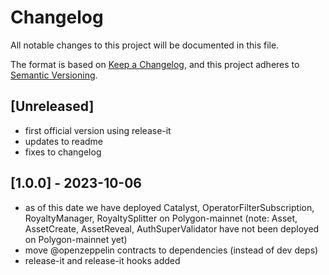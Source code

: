 # Changelog

All notable changes to this project will be documented in this file.

The format is based on [Keep a Changelog](https://keepachangelog.com/en/1.0.0/),
and this project adheres to [Semantic Versioning](https://semver.org/spec/v2.0.0.html).

## [Unreleased]

- first official version using release-it
- updates to readme
- fixes to changelog

## [1.0.0] - 2023-10-06

- as of this date we have deployed Catalyst, OperatorFilterSubscription, RoyaltyManager, RoyaltySplitter on Polygon-mainnet (note: Asset, AssetCreate, AssetReveal, AuthSuperValidator have not been deployed on Polygon-mainnet yet)
- move @openzeppelin contracts to dependencies (instead of dev deps)
- release-it and release-it hooks added
